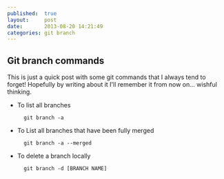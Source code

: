 ```yaml
---
published:  true
layout:     post 
date:       2013-08-20 14:21:49
categories: git branch
---
```


## Git branch commands

This is just a quick post with some git commands that I always tend to forget! Hopefully by writing about it I'll remember it from now on... wishful thinking.

- To list all branches

        git branch -a

- To List all branches that have been fully merged

        git branch -a --merged

- To delete a branch locally

        git branch -d [BRANCH NAME]

